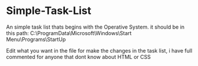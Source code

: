 # Simple-Task-List

An simple task list thats begins with the Operative System. it should be in this path: C:\ProgramData\Microsoft\Windows\Start Menu\Programs\StartUp

Edit what you want in the file for make the changes in the task list, i have full commented for anyone that dont know about HTML or CSS
